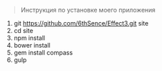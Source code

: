 >Инструкция по установке моего приложения1. git https://github.com/6thSence/Effect3.git site2. cd site3. npm install4. bower install5. gem install compass6. gulp